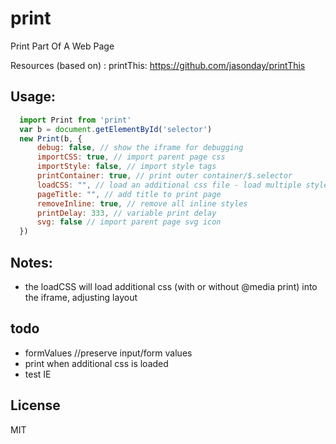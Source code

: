 # print
Print Part Of A Web Page

Resources (based on) : printThis: https://github.com/jasonday/printThis

## Usage:
```js
  import Print from 'print'
  var b = document.getElementById('selector')
  new Print(b, {
      debug: false, // show the iframe for debugging
      importCSS: true, // import parent page css
      importStyle: false, // import style tags
      printContainer: true, // print outer container/$.selector
      loadCSS: "", // load an additional css file - load multiple stylesheet with an array []
      pageTitle: "", // add title to print page
      removeInline: true, // remove all inline styles
      printDelay: 333, // variable print delay
      svg: false // import parent page svg icon
  })
```

## Notes:
  - the loadCSS will load additional css (with or without @media print) into the iframe, adjusting layout

## todo
   - formValues //preserve input/form values
   - print when additional css is loaded
   - test IE

## License 
MIT
